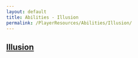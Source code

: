 ```yaml
---
layout: default
title: Abilities - Illusion
permalink: /PlayerResources/Abilities/Illusion/
---
```

## [Illusion](#Illusion)
